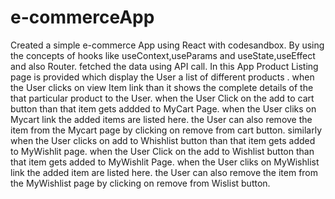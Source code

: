 # e-commerceApp
Created a simple e-commerce App  using React
with codesandbox.
By using the concepts of hooks like useContext,useParams
and useState,useEffect and also Router.
fetched the data using API call.
In this App Product Listing page is provided which display  the User a list of different products .
when the User clicks on view Item link than it shows the complete details of the that particular product to the User.
when the User Click  on the add to cart  button than that item gets addded to  MyCart Page.
when the User cliks on Mycart link the added items are listed here.
the User can also remove the item from the Mycart page by clicking on remove from cart button.
similarly when the User clicks on add to Whishlist button than that item gets added to MyWishlit page.
when the User Click  on the add to Wishlist  button than that item gets added to MyWishlit Page.
when the User cliks on MyWishlist link the added item are listed here.
the User can also remove the item from the MyWishlist page  by clicking on remove from Wislist button.
